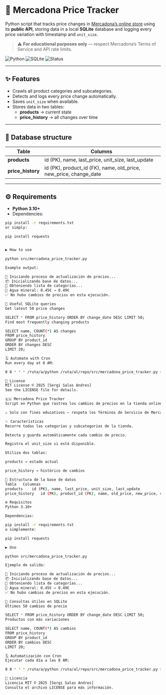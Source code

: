# 🛒 Mercadona Price Tracker

Python script that tracks price changes in [Mercadona’s online store](https://tienda.mercadona.es) using its **public API**, storing data in a local **SQLite** database and logging every price variation with timestamp and `unit_size`.

> ⚠️ **For educational purposes only** — respect Mercadona’s Terms of Service and API rate limits.

![Python](https://img.shields.io/badge/Python-3.10%2B-blue)
![SQLite](https://img.shields.io/badge/Database-SQLite-lightgrey)
![Status](https://img.shields.io/badge/status-Active-brightgreen)

---

## ✨ Features

- Crawls all product categories and subcategories.  
- Detects and logs every price change automatically.  
- Saves `unit_size` when available.  
- Stores data in two tables:
  - **products** → current state  
  - **price_history** → all changes over time  

---

## 🧱 Database structure

| Table | Columns |
|--------|----------|
| **products** | id (PK), name, last_price, unit_size, last_update |
| **price_history** | id (PK), product_id (FK), name, old_price, new_price, change_date |

---

## ⚙️ Requirements

- **Python 3.10+**
- Dependencies:

```bash
pip install -r requirements.txt
or simply:

pip install requests


▶️ How to use

python src/mercadona_price_tracker.py

Example output:

🚀 Iniciando proceso de actualización de precios...
📦 Inicializando base de datos...
📌 Obteniendo lista de categorías...
🔄 Agua mineral: 0.45€ → 0.49€
✅ No hubo cambios de precios en esta ejecución.

🧮 Useful SQLite queries
Get latest 50 price changes

SELECT * FROM price_history ORDER BY change_date DESC LIMIT 50;
Find most frequently changing products

SELECT name, COUNT(*) AS changes
FROM price_history
GROUP BY product_id
ORDER BY changes DESC
LIMIT 20;

🗓️ Automate with Cron
Run every day at 8 AM:

0 8 * * * /ruta/a/python /ruta/al/repo/src/mercadona_price_tracker.py >> /ruta/al/repo/logs/cron.log 2>&1

📝 License
MIT License © 2025 [Sergi Salas Andres]
See the LICENSE file for details.

🇪🇸 Mercadona Price Tracker
Script en Python que rastrea los cambios de precios en la tienda online de Mercadona utilizando su API pública, guardando los datos en una base de datos SQLite y registrando cada variación con su fecha y unit_size.

⚠️ Solo con fines educativos — respeta los Términos de Servicio de Mercadona y los límites de la API.

✨ Características
Recorre todas las categorías y subcategorías de la tienda.

Detecta y guarda automáticamente cada cambio de precio.

Registra el unit_size si está disponible.

Utiliza dos tablas:

products → estado actual

price_history → histórico de cambios

🧱 Estructura de la base de datos
Tabla	Columnas
products	id (PK), name, last_price, unit_size, last_update
price_history	id (PK), product_id (FK), name, old_price, new_price, change_date

⚙️ Requisitos
Python 3.10+

Dependencias:

pip install -r requirements.txt
o simplemente:

pip install requests

▶️ Uso

python src/mercadona_price_tracker.py

Ejemplo de salida:

🚀 Iniciando proceso de actualización de precios...
📦 Inicializando base de datos...
📌 Obteniendo lista de categorías...
🔄 Agua mineral: 0.45€ → 0.49€
✅ No hubo cambios de precios en esta ejecución.

🧮 Consultas útiles en SQLite
Últimos 50 cambios de precio

SELECT * FROM price_history ORDER BY change_date DESC LIMIT 50;
Productos con más variaciones

SELECT name, COUNT(*) AS cambios
FROM price_history
GROUP BY product_id
ORDER BY cambios DESC
LIMIT 20;

🗓️ Automatización con Cron
Ejecutar cada día a las 8 AM:

0 8 * * * /ruta/a/python /ruta/al/repo/src/mercadona_price_tracker.py >> /ruta/al/repo/logs/cron.log 2>&1

📝 Licencia
Licencia MIT © 2025 [Sergi Salas Andres]
Consulta el archivo LICENSE para más información.
